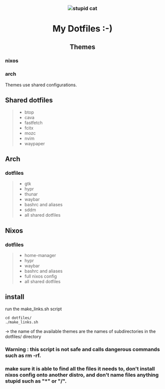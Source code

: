 ### <h3 align="center">![](https://media.tenor.com/4VY0Ykn4lN4AAAAM/cat-broken-cat.gif "stupid cat") </h3>

# <h1 align="center"> My Dotfiles :-) </h1>

## <h2 align="center"> Themes </h2>
### nixos
### arch
Themes use shared configurations.

## Shared dotfiles
>* btop
>* cava
>* fastfetch
>* fcitx
>* mozc
>* nvim
>* waypaper

## Arch
### **dotfiles**
>* gtk
>* hypr
>* thunar
>* waybar
>* bashrc and aliases
>* sddm
>* all shared dotfiles

## Nixos 
### **dotfiles**
>* home-manager
>* hypr
>* waybar
>* bashrc and aliases
>* full nixos config
>* all shared dotfiles

## install
run the make_links.sh script
```
cd dotfiles/
./make_links.sh
```
-> the name of the available themes are the names of subdirectories in the dotfiles/ directory
### Warning : this script is not safe and calls dangerous commands such as rm -rf.
### make sure it is able to find all the files it needs to, don't install nixos config onto another distro, and don't name files anything stupid such as "*" or "/".
